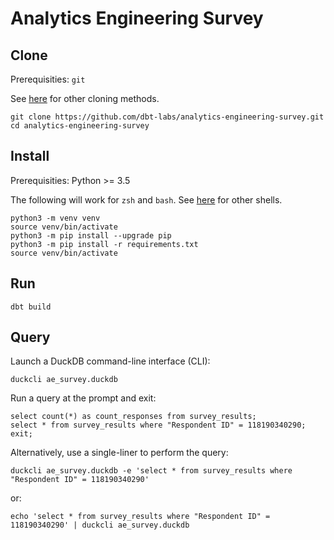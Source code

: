 # Analytics Engineering Survey

## Clone
Prerequisities: `git`

See [here](gh-clone.md) for other cloning methods. 
```shell
git clone https://github.com/dbt-labs/analytics-engineering-survey.git
cd analytics-engineering-survey
```

## Install
Prerequisities: Python >= 3.5

The following will work for `zsh` and `bash`. See [here](create-virtual-environment.md) for other shells. 

```shell
python3 -m venv venv
source venv/bin/activate
python3 -m pip install --upgrade pip
python3 -m pip install -r requirements.txt
source venv/bin/activate
```

## Run
```shell
dbt build
```

## Query

Launch a DuckDB command-line interface (CLI):
```shell
duckcli ae_survey.duckdb
```

Run a query at the prompt and exit:
```
select count(*) as count_responses from survey_results;
select * from survey_results where "Respondent ID" = 118190340290;
exit;
```

Alternatively, use a single-liner to perform the query:
```shell
duckcli ae_survey.duckdb -e 'select * from survey_results where "Respondent ID" = 118190340290'
```
or:
```shell
echo 'select * from survey_results where "Respondent ID" = 118190340290' | duckcli ae_survey.duckdb
```
